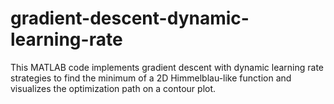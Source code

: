 # gradient-descent-dynamic-learning-rate
 This MATLAB code implements gradient descent with dynamic learning rate strategies to find the minimum of a 2D Himmelblau-like function and visualizes the optimization path on a contour plot.
